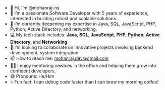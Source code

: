 - 👋 Hi, I’m @mohanraj-ns  
- 👀 I’m a passionate Software Developer with 5 years of experience, interested in building robust and scalable solutions.  
- 🌱 I’m currently deepening my expertise in Java, SQL, JavaScript, PHP, Python, Active Directory, and networking.  
- 💻 My tech stack includes: **Java**, **SQL**, **JavaScript**, **PHP**, **Python**, **Active Directory**, and **Networking**.  
- 💞️ I’m looking to collaborate on innovative projects involving backend development, system integration.  
- 📫 How to reach me: [mohanraj.dev@gmail.com](mailto:mohanraj.dev@gmail.com) 
- 👨‍🏫 I enjoy mentoring newbies in the office and helping them grow into confident developers.  
- 😄 Pronouns: He/Him  
- ⚡ Fun fact: I can debug code faster than I can brew my morning coffee!  

<!---
mohanraj-ns/mohanraj-ns is a ✨ special ✨ repository because its `README.md` (this file) appears on your GitHub profile.
You can click the Preview link to take a look at your changes.
--->
